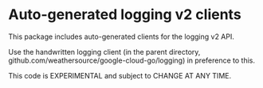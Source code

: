 Auto-generated logging v2 clients
=================================

This package includes auto-generated clients for the logging v2 API.

Use the handwritten logging client (in the parent directory,
github.com/weathersource/google-cloud-go/logging) in preference to this.

This code is EXPERIMENTAL and subject to CHANGE AT ANY TIME.


